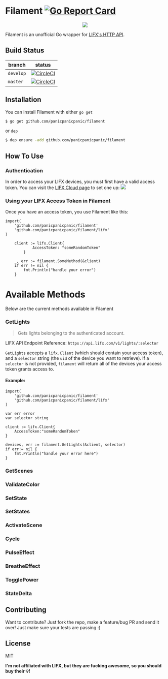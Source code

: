 # Filament [![Go Report Card](https://goreportcard.com/badge/github.com/panicpanicpanic/filament)](https://goreportcard.com/report/github.com/panicpanicpanic/filament)

<p align="center">
  <img src="https://media.giphy.com/media/3o6Ztm25ikO467NGOk/giphy.gif">
</p>

Filament is an unofficial Go wrapper for [LIFX's HTTP API](https://api.developer.lifx.com/docs).

## Build Status
| branch | status |
| --- | --- |
| `develop` | [![CircleCI](https://circleci.com/gh/panicpanicpanic/filament/tree/develop.svg?style=svg)](https://circleci.com/gh/panicpanicpanic/filament) |
| `master` | [![CircleCI](https://circleci.com/gh/panicpanicpanic/filament/tree/master.svg?style=svg)](https://circleci.com/gh/panicpanicpanic/filament) |


## Installation

You can install Filament with either ```go get```
```sh
$ go get github.com/panicpanicpanic/filament
```

 or ```dep```

```sh
$ dep ensure -add github.com/panicpanicpanic/filament
```

## How To Use

### Authentication
In order to access your LIFX devices, you must first have a valid access token. You can visit the [LIFX Cloud page](https://cloud.lifx.com/settings) to set one up:
![](https://files.readme.io/Uw1PRNPoQ7nFUYDuT6oA_GetLIFXToken.gif)

### Using your LIFX Access Token in Filament
Once you have an access token, you use Filament like this:
```
import(
    'github.com/panicpanicpanic/filament'
    'github.com/panicpanicpanic/filament/lifx'
)

    client := lifx.Client{
            AccessToken: "someRandomToken"
        }
    
    _, err := filament.SomeMethod(&client)
    if err != nil {
        fmt.Println("handle your error")
    }
```

# Available Methods
Below are the current methods available in Filament
### GetLights
> Gets lights belonging to the authenticated account.

LIFX API Endpoint Reference: `https://api.lifx.com/v1/lights/:selector`

`GetLights` accepts a `lifx.Client` (which should contain your access token), and a `selector` string (the `uid` of the device you want to retrieve). If a `selector` is not provided, `filament` will return all of the devices your access token grants access to.

#### Example:
```
import(
    'github.com/panicpanicpanic/filament'
    'github.com/panicpanicpanic/filament/lifx'
)

var err error
var selector string

client := lifx.Client{
    AccessToken:"someRandomToken"
}

devices, err := filament.GetLights(&client, selector)
if err!= nil {
    fmt.Println("handle your error here")
}
```

### GetScenes
### ValidateColor
### SetState
### SetStates
### ActivateScene
### Cycle
### PulseEffect
### BreatheEffect
### TogglePower
### StateDelta

## Contributing
Want to contribute? Just fork the repo, make a feature/bug PR and send it over! Just make sure your tests are passing :)

License
----

MIT


**I'm not affiliated with LIFX, but they are fucking awesome, so you should buy their 💡!**
